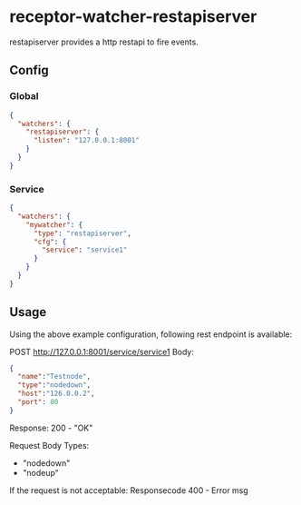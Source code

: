 # receptor-watcher-restapiserver

restapiserver provides a http restapi to fire events.

## Config

### Global
```json
{
  "watchers": {
    "restapiserver": {
      "listen": "127.0.0.1:8001"
    }
  }
}
```

### Service
```json
{
  "watchers": {
    "mywatcher": {
      "type": "restapiserver",
      "cfg": {
        "service": "service1"
      }
    }
  }
}
```

## Usage

Using the above example configuration, following rest endpoint is available:

POST http://127.0.0.1:8001/service/service1
Body:
```json
{
  "name":"Testnode",
  "type":"nodedown",
  "host":"126.0.0.2",
  "port": 80
}
```
Response: 200 - "OK"

Request Body Types:
- "nodedown"
- "nodeup"

If the request is not acceptable: Responsecode 400 - Error msg
